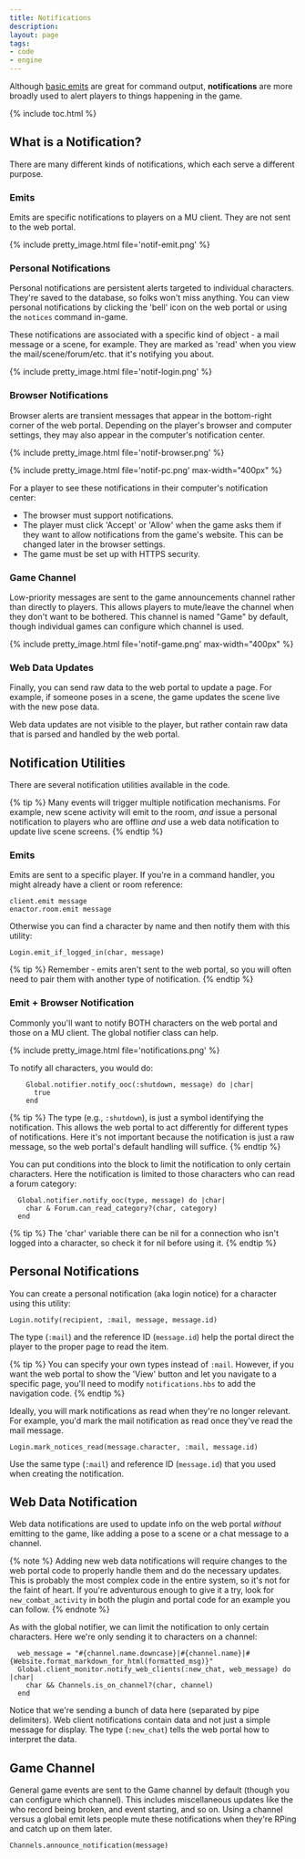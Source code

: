 ```yaml
---
title: Notifications
description: 
layout: page
tags:
- code
- engine
---
```


Although [basic emits](/tutorials/code/emitting.html) are great for command output, **notifications** are more broadly used to alert players to things happening in the game.

{% include toc.html %}


## What is a Notification?

There are many different kinds of notifications, which each serve a different purpose.

### Emits

Emits are specific notifications to players on a MU client.  They are not sent to the web portal.

{% include pretty_image.html file='notif-emit.png' %}

### Personal Notifications

Personal notifications are persistent alerts targeted to individual characters.  They're saved to the database, so folks won't miss anything.  You can view personal notifications by clicking the 'bell' icon on the web portal or using the `notices` command in-game.  

These notifications are associated with a specific kind of object - a mail message or a scene, for example.  They are marked as 'read' when you view the mail/scene/forum/etc. that it's notifying you about.

{% include pretty_image.html file='notif-login.png' %}

### Browser Notifications

Browser alerts are transient messages that appear in the bottom-right corner of the web portal.  Depending on the player's browser and computer settings, they may also appear in the computer's notification center.

{% include pretty_image.html file='notif-browser.png' %}

{% include pretty_image.html file='notif-pc.png' max-width="400px" %}


For a player to see these notifications in their computer's notification center:

<ul>
  <li>The browser must support notifications.</li>
<li>The player must click 'Accept' or 'Allow' when the game asks them if they want to allow notifications from the game's website. This can be changed later in the browser settings.</li>
<li>The game must be set up with HTTPS security.</li>
</ul>

### Game Channel

Low-priority messages are sent to the game announcements channel rather than directly to players. This allows players to mute/leave the channel when they don't want to be bothered.  This channel is named "Game" by default, though individual games can configure which channel is used.

{% include pretty_image.html file='notif-game.png' max-width="400px" %}

### Web Data Updates

Finally, you can send raw data to the web portal to update a page. For example, if someone poses in a scene, the game updates the scene live with the new pose data.  

Web data updates are not visible to the player, but rather contain raw data that is parsed and handled by the web portal.

## Notification Utilities

There are several notification utilities available in the code.

{% tip %}
Many events will trigger multiple notification mechanisms. For example, new scene activity will emit to the room, _and_ issue a personal notification to players who are offline _and_ use a web data notification to update live scene screens.
{% endtip %}

### Emits

Emits are sent to a specific player. If you're in a command handler, you might already have a client or room reference:

    client.emit message
    enactor.room.emit message

Otherwise you can find a character by name and then notify them with this utility:

    Login.emit_if_logged_in(char, message)

{% tip %}
Remember - emits aren't sent to the web portal, so you will often need to pair them with another type of notification.
{% endtip %}

### Emit + Browser Notification

Commonly you'll want to notify BOTH characters on the web portal and those on a MU client. The global notifier class can help.

{% include pretty_image.html file='notifications.png' %}

To notify all characters, you would do:

        Global.notifier.notify_ooc(:shutdown, message) do |char|
          true
        end

{% tip %}
The type (e.g., `:shutdown`), is just a symbol identifying the notification. This allows the web portal to act differently for different types of notifications. Here it's not important because the notification is just a raw message, so the web portal's default handling will suffice.
{% endtip %} 

You can put conditions into the block to limit the notification to only certain characters. Here the notification is limited to those characters who can read a forum category:

      Global.notifier.notify_ooc(type, message) do |char|
        char & Forum.can_read_category?(char, category)
      end

{% tip %}
The 'char' variable there can be nil for a connection who isn't logged into a character, so check it for nil before using it.
{% endtip %} 

## Personal Notifications

You can create a personal notification (aka login notice) for a character using this utility:

    Login.notify(recipient, :mail, message, message.id)

The type (`:mail`) and the reference ID (`message.id`) help the portal direct the player to the proper page to read the item.

{% tip %}
You can specify your own types instead of `:mail`.  However, if you want the web portal to show the 'View' button and let you navigate to a specific page, you'll need to modify `notifications.hbs` to add the navigation code.
{% endtip %} 

Ideally, you will mark notifications as read when they're no longer relevant. For example, you'd mark the mail notification as read once they've read the mail message. 

    Login.mark_notices_read(message.character, :mail, message.id)

Use the same type (`:mail`) and reference ID (`message.id`) that you used when creating the notification.

## Web Data Notification

Web data notifications are used to update info on the web portal _without_ emitting to the game, like adding a pose to a scene or a chat message to a channel.

{% note %}
Adding new web data notifications will require changes to the web portal code to properly handle them and do the necessary updates. This is probably the most complex code in the entire system, so it's not for the faint of heart.  If you're adventurous enough to give it a try, look for `new_combat_activity` in both the plugin and portal code for an example you can follow.
{% endnote %}

As with the global notifier, we can limit the notification to only certain characters.  Here we're only sending it to characters on a channel:

      web_message = "#{channel.name.downcase}|#{channel.name}|#{Website.format_markdown_for_html(formatted_msg)}"
      Global.client_monitor.notify_web_clients(:new_chat, web_message) do |char|
        char && Channels.is_on_channel?(char, channel)
      end

Notice that we're sending a bunch of data here (separated by pipe delimiters). Web client notifications contain data and not just a simple message for display.  The type (`:new_chat`) tells the web portal how to interpret the data.

## Game Channel

General game events are sent to the Game channel by default (though you can configure which channel). This includes miscellaneous updates like the who record being broken, and event starting, and so on.  Using a channel versus a global emit lets people mute these notifications when they're RPing and catch up on them later.

    Channels.announce_notification(message)
